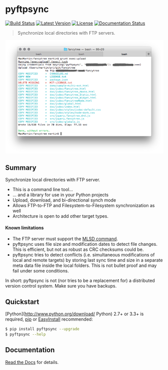 # pyftpsync
[![Build Status](https://travis-ci.org/mar10/pyftpsync.png?branch=master)](https://travis-ci.org/mar10/pyftpsync) 
[![Latest Version](https://img.shields.io/pypi/v/pyftpsync.svg)](https://pypi.python.org/pypi/pyftpsync/)
[![License](https://img.shields.io/pypi/l/pyftpsync.svg)](https://pypi.python.org/pypi/pyftpsync/)
[![Documentation Status](https://readthedocs.org/projects/fabulist/badge/?version=latest)](http://fabulist.readthedocs.org/en/latest/)

> Synchronize local directories with FTP servers.

[ ![sample](teaser.png?raw=true) ](https://github.com/mar10/pyftpsync "Live demo")

## Summary

Synchronize local directories with FTP server.

  * This is a command line tool...
  * ... and a library for use in your Python projects
  * Upload, download, and bi-directional synch mode
  * Allows FTP-to-FTP and Filesystem-to-Filesystem synchronization as well
  * Architecture is open to add other target types.

#### Known limitations

  * The FTP server must support the [MLSD command](http://tools.ietf.org/html/rfc3659).
  * pyftpsync uses file size and modification dates to detect file changes.
    This is efficient, but not as robust as CRC checksums could be.
  * pyftpsync tries to detect conflicts (i.e. simultaneous modifications of
    local and remote targets) by storing last sync time and size in a separate
    meta data file inside the local folders. This is not bullet proof and may
    fail under some conditions.

In short: pyftpsync is not (nor tries to be a replacement for) a distributed
version control system. Make sure you have backups.


## Quickstart

[Python](http://www.python.org/download/ Python) 2.7+ or 3.3+ is required,
[pip](http://www.pip-installer.org/) or
[EasyInstall](http://pypi.python.org/pypi/setuptools#using-setuptools-and-easyinstall)
recommended:

```bash
$ pip install pyftpsync --upgrade
$ pyftpsync --help
```


## Documentation

[Read the Docs](http://pyftpsync.readthedocs.io/) for details.
